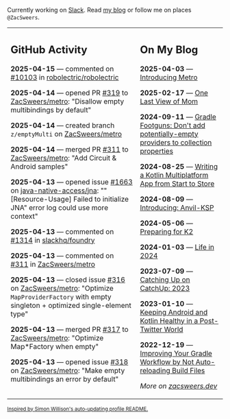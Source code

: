 Currently working on [Slack](https://slack.com/). Read [my blog](https://zacsweers.dev/) or follow me on places `@ZacSweers`.

<table><tr><td valign="top" width="60%">

## GitHub Activity
<!-- githubActivity starts -->
**2025-04-15** — commented on [#10103](https://github.com/robolectric/robolectric/issues/10103#issuecomment-2806971164) in [robolectric/robolectric](https://github.com/robolectric/robolectric)

**2025-04-14** — opened PR [#319](https://github.com/ZacSweers/metro/pull/319) to [ZacSweers/metro](https://github.com/ZacSweers/metro): "Disallow empty multibindings by default"

**2025-04-14** — created branch `z/emptyMulti` on [ZacSweers/metro](https://github.com/ZacSweers/metro)

**2025-04-14** — merged PR [#311](https://github.com/ZacSweers/metro/pull/311) to [ZacSweers/metro](https://github.com/ZacSweers/metro): "Add Circuit & Android samples"

**2025-04-13** — opened issue [#1663](https://github.com/java-native-access/jna/issues/1663) on [java-native-access/jna](https://github.com/java-native-access/jna): ""[Resource-Usage] Failed to initialize JNA" error log could use more context"

**2025-04-13** — commented on [#1314](https://github.com/slackhq/foundry/pull/1314#issuecomment-2800115450) in [slackhq/foundry](https://github.com/slackhq/foundry)

**2025-04-13** — commented on [#311](https://github.com/ZacSweers/metro/pull/311#issuecomment-2800112409) in [ZacSweers/metro](https://github.com/ZacSweers/metro)

**2025-04-13** — closed issue [#316](https://github.com/ZacSweers/metro/issues/316) on [ZacSweers/metro](https://github.com/ZacSweers/metro): "Optimize `MapProviderFactory` with empty singleton + optimized single-element type"

**2025-04-13** — merged PR [#317](https://github.com/ZacSweers/metro/pull/317) to [ZacSweers/metro](https://github.com/ZacSweers/metro): "Optimize Map*Factory when empty"

**2025-04-13** — opened issue [#318](https://github.com/ZacSweers/metro/issues/318) on [ZacSweers/metro](https://github.com/ZacSweers/metro): "Make empty multibindings an error by default"
<!-- githubActivity ends -->
</td><td valign="top" width="40%">

## On My Blog
<!-- blog starts -->
**2025-04-03** — [Introducing Metro](https://www.zacsweers.dev/introducing-metro/)

**2025-02-17** — [One Last View of Mom](https://www.zacsweers.dev/one-last-view-of-mom/)

**2024-09-11** — [Gradle Footguns: Don't add potentially-empty providers to collection properties](https://www.zacsweers.dev/gradle-footgun-adding-empty-providers-to-collection-properties/)

**2024-08-25** — [Writing a Kotlin Multiplatform App from Start to Store](https://www.zacsweers.dev/writing-a-kotlin-multiplatform-app-from-start-to-store/)

**2024-08-09** — [Introducing: Anvil-KSP](https://www.zacsweers.dev/introducing-anvil-ksp/)

**2024-05-06** — [Preparing for K2](https://www.zacsweers.dev/preparing-for-k2/)

**2024-01-03** — [Life in 2024](https://www.zacsweers.dev/life-in-2024/)

**2023-07-09** — [Catching Up on CatchUp: 2023](https://www.zacsweers.dev/catching-up-on-catchup-2023/)

**2023-01-10** — [Keeping Android and Kotlin Healthy in a Post-Twitter World](https://www.zacsweers.dev/keeping-android-healthy/)

**2022-12-19** — [Improving Your Gradle Workflow by Not Auto-reloading Build Files](https://www.zacsweers.dev/improving-your-workflow-by-not-auto-reloading-build-files/)
<!-- blog ends -->
_More on [zacsweers.dev](https://zacsweers.dev/)_
</td></tr></table>

<sub><a href="https://simonwillison.net/2020/Jul/10/self-updating-profile-readme/">Inspired by Simon Willison's auto-updating profile README.</a></sub>